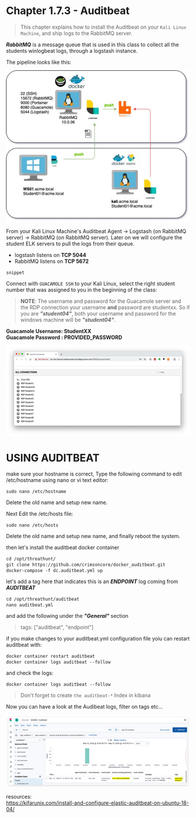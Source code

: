 #   Chapter 1.7.3 - Auditbeat
>This chapter explains how to install the Auditbeat on your `Kali Linux Machine`, and ship logs to the RabbitMQ server.

***RabbitMQ*** is a message queue that is used in this class to collect all the students winlogbeat logs, through a logstash instance.

The pipeline looks like this:

![Screenshot command](./assets/01-studentpipe.jpg)

From your Kali Linux Machine's Auditbeat Agent -> Logstash (on RabbitMQ server) -> RabbitMQ (on RabbitMQ server). Later on we will configure the student ELK servers to pull the logs from their queue.

- logstash listens on **TCP 5044**
- RabbitMQ listens on **TCP 5672**

```code
snippet
```

Connect with `GUACAMOLE SSH` to your Kali Linux, select the right student number that was assigned to you in the beginning of the class:

> **NOTE**: The username and password for the Guacamole server and the RDP connection your username __and__ password are studentxx. So if you are ***"student04"***, both your username and password for the windows machine will be ***"student04"***.

**Guacamole Username: StudentXX**  
**Guacamole Password : PROVIDED_PASSWORD**

![Screenshot command](./assets/02-guacamole.jpg)

USING AUDITBEAT
====

make sure your hostname is correct, Type the following command to edit /etc/hostname using nano or vi text editor:

```code
sudo nano /etc/hostname
```
Delete the old name and setup new name.  

Next Edit the /etc/hosts file:

```code
sudo nano /etc/hosts
```

Delete the old name and setup new name, and finally reboot the system.  

then let's install the auditbeat docker container

```code
cd /opt/threathunt/
git clone https://github.com/crimsoncore/docker_auditbeat.git
docker-compose -f dc.auditbeat.yml up
```

let's add a tag here that indicates this is an ___ENDPOINT___ log coming from ___AUDITBEAT___

```code
cd /opt/threathunt/auditbeat
nano auditbeat.yml
```

and add the following under the ***"General"*** section

> tags: ["auditbeat", "endpoint"]

if you make changes to your auditbeat.yml configuration file yoiu can restart auditbeat with:

```code
docker container restart auditbeat
docker container logs auditbeat --follow
```

and check the logs:

```code
docker container logs auditbeat --follow
```

> Don't forget to create `the auditbeat-*` Index in kibana

Now you can have a look at the Audibeat logs, filter on tags etc...

![Screenshot command](./assets/01-kibana_auditbeat1.jpg)


resources:  
https://kifarunix.com/install-and-configure-elastic-auditbeat-on-ubuntu-18-04/